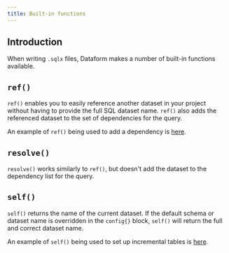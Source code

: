 ```yaml
---
title: Built-in functions
---
```


## Introduction

When writing `.sqlx` files, Dataform makes a number of built-in functions available.

## `ref()`

`ref()` enables you to easily reference another dataset in your project without having to provide the full SQL dataset name. `ref()` also adds the referenced dataset to the set of dependencies for the query.

An example of `ref()` being used to add a dependency is [here](datasets/#referencing-other-datasets).

## `resolve()`

`resolve()` works similarly to `ref()`, but doesn't add the dataset to the dependency list for the query.

## `self()`

`self()` returns the name of the current dataset. If the default schema or dataset name is overridden in the `config{}` block, `self()` will return the full and correct dataset name.

An example of `self()` being used to set up incremental tables is [here](incremental-datasets/#a-simple-example).
